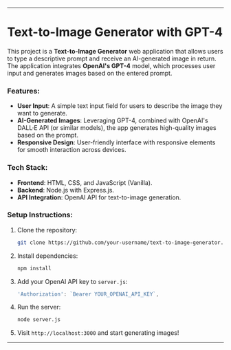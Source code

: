 
---

# Text-to-Image Generator with GPT-4

This project is a **Text-to-Image Generator** web application that allows users to type a descriptive prompt and receive an AI-generated image in return. The application integrates **OpenAI's GPT-4** model, which processes user input and generates images based on the entered prompt.

### Features:
- **User Input**: A simple text input field for users to describe the image they want to generate.
- **AI-Generated Images**: Leveraging GPT-4, combined with OpenAI's DALL·E API (or similar models), the app generates high-quality images based on the prompt.
- **Responsive Design**: User-friendly interface with responsive elements for smooth interaction across devices.

### Tech Stack:
- **Frontend**: HTML, CSS, and JavaScript (Vanilla).
- **Backend**: Node.js with Express.js.
- **API Integration**: OpenAI API for text-to-image generation.
  
### Setup Instructions:
1. Clone the repository:
    ```bash
    git clone https://github.com/your-username/text-to-image-generator.git
    ```
2. Install dependencies:
    ```bash
    npm install
    ```
3. Add your OpenAI API key to `server.js`:
    ```javascript
    'Authorization': `Bearer YOUR_OPENAI_API_KEY`,
    ```
4. Run the server:
    ```bash
    node server.js
    ```
5. Visit `http://localhost:3000` and start generating images!

---
